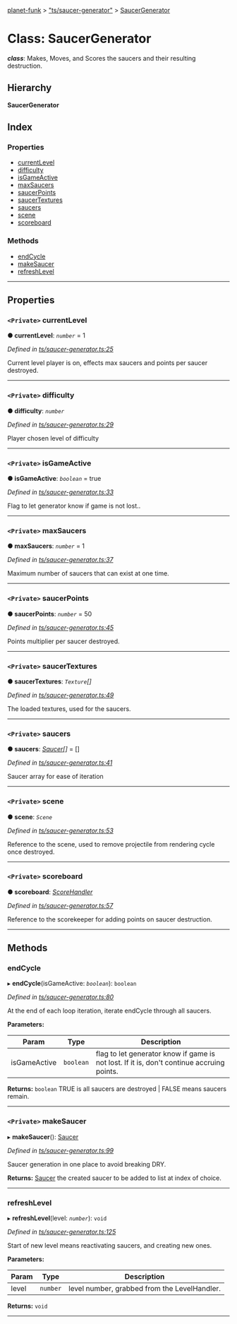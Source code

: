 [planet-funk](../README.md) > ["ts/saucer-generator"](../modules/_ts_saucer_generator_.md) > [SaucerGenerator](../classes/_ts_saucer_generator_.saucergenerator.md)

# Class: SaucerGenerator

*__class__*: Makes, Moves, and Scores the saucers and their resulting destruction.

## Hierarchy

**SaucerGenerator**

## Index

### Properties

* [currentLevel](_ts_saucer_generator_.saucergenerator.md#currentlevel)
* [difficulty](_ts_saucer_generator_.saucergenerator.md#difficulty)
* [isGameActive](_ts_saucer_generator_.saucergenerator.md#isgameactive)
* [maxSaucers](_ts_saucer_generator_.saucergenerator.md#maxsaucers)
* [saucerPoints](_ts_saucer_generator_.saucergenerator.md#saucerpoints)
* [saucerTextures](_ts_saucer_generator_.saucergenerator.md#saucertextures)
* [saucers](_ts_saucer_generator_.saucergenerator.md#saucers)
* [scene](_ts_saucer_generator_.saucergenerator.md#scene)
* [scoreboard](_ts_saucer_generator_.saucergenerator.md#scoreboard)

### Methods

* [endCycle](_ts_saucer_generator_.saucergenerator.md#endcycle)
* [makeSaucer](_ts_saucer_generator_.saucergenerator.md#makesaucer)
* [refreshLevel](_ts_saucer_generator_.saucergenerator.md#refreshlevel)

---

## Properties

<a id="currentlevel"></a>

### `<Private>` currentLevel

**● currentLevel**: *`number`* = 1

*Defined in [ts/saucer-generator.ts:25](https://github.com/WilliamRADFunk/planet-funk/blob/f859c68/src/ts/saucer-generator.ts#L25)*

Current level player is on, effects max saucers and points per saucer destroyed.

___
<a id="difficulty"></a>

### `<Private>` difficulty

**● difficulty**: *`number`*

*Defined in [ts/saucer-generator.ts:29](https://github.com/WilliamRADFunk/planet-funk/blob/f859c68/src/ts/saucer-generator.ts#L29)*

Player chosen level of difficulty

___
<a id="isgameactive"></a>

### `<Private>` isGameActive

**● isGameActive**: *`boolean`* = true

*Defined in [ts/saucer-generator.ts:33](https://github.com/WilliamRADFunk/planet-funk/blob/f859c68/src/ts/saucer-generator.ts#L33)*

Flag to let generator know if game is not lost..

___
<a id="maxsaucers"></a>

### `<Private>` maxSaucers

**● maxSaucers**: *`number`* = 1

*Defined in [ts/saucer-generator.ts:37](https://github.com/WilliamRADFunk/planet-funk/blob/f859c68/src/ts/saucer-generator.ts#L37)*

Maximum number of saucers that can exist at one time.

___
<a id="saucerpoints"></a>

### `<Private>` saucerPoints

**● saucerPoints**: *`number`* = 50

*Defined in [ts/saucer-generator.ts:45](https://github.com/WilliamRADFunk/planet-funk/blob/f859c68/src/ts/saucer-generator.ts#L45)*

Points multiplier per saucer destroyed.

___
<a id="saucertextures"></a>

### `<Private>` saucerTextures

**● saucerTextures**: *`Texture`[]*

*Defined in [ts/saucer-generator.ts:49](https://github.com/WilliamRADFunk/planet-funk/blob/f859c68/src/ts/saucer-generator.ts#L49)*

The loaded textures, used for the saucers.

___
<a id="saucers"></a>

### `<Private>` saucers

**● saucers**: *[Saucer](_ts_saucer_.saucer.md)[]* =  []

*Defined in [ts/saucer-generator.ts:41](https://github.com/WilliamRADFunk/planet-funk/blob/f859c68/src/ts/saucer-generator.ts#L41)*

Saucer array for ease of iteration

___
<a id="scene"></a>

### `<Private>` scene

**● scene**: *`Scene`*

*Defined in [ts/saucer-generator.ts:53](https://github.com/WilliamRADFunk/planet-funk/blob/f859c68/src/ts/saucer-generator.ts#L53)*

Reference to the scene, used to remove projectile from rendering cycle once destroyed.

___
<a id="scoreboard"></a>

### `<Private>` scoreboard

**● scoreboard**: *[ScoreHandler](_ts_score_handler_.scorehandler.md)*

*Defined in [ts/saucer-generator.ts:57](https://github.com/WilliamRADFunk/planet-funk/blob/f859c68/src/ts/saucer-generator.ts#L57)*

Reference to the scorekeeper for adding points on saucer destruction.

___

## Methods

<a id="endcycle"></a>

###  endCycle

▸ **endCycle**(isGameActive: *`boolean`*): `boolean`

*Defined in [ts/saucer-generator.ts:80](https://github.com/WilliamRADFunk/planet-funk/blob/f859c68/src/ts/saucer-generator.ts#L80)*

At the end of each loop iteration, iterate endCycle through all saucers.

**Parameters:**

| Param | Type | Description |
| ------ | ------ | ------ |
| isGameActive | `boolean` |  flag to let generator know if game is not lost. If it is, don't continue accruing points. |

**Returns:** `boolean`
TRUE is all saucers are destroyed | FALSE means saucers remain.

___
<a id="makesaucer"></a>

### `<Private>` makeSaucer

▸ **makeSaucer**(): [Saucer](_ts_saucer_.saucer.md)

*Defined in [ts/saucer-generator.ts:99](https://github.com/WilliamRADFunk/planet-funk/blob/f859c68/src/ts/saucer-generator.ts#L99)*

Saucer generation in one place to avoid breaking DRY.

**Returns:** [Saucer](_ts_saucer_.saucer.md)
the created saucer to be added to list at index of choice.

___
<a id="refreshlevel"></a>

###  refreshLevel

▸ **refreshLevel**(level: *`number`*): `void`

*Defined in [ts/saucer-generator.ts:125](https://github.com/WilliamRADFunk/planet-funk/blob/f859c68/src/ts/saucer-generator.ts#L125)*

Start of new level means reactivating saucers, and creating new ones.

**Parameters:**

| Param | Type | Description |
| ------ | ------ | ------ |
| level | `number` |  level number, grabbed from the LevelHandler. |

**Returns:** `void`

___

